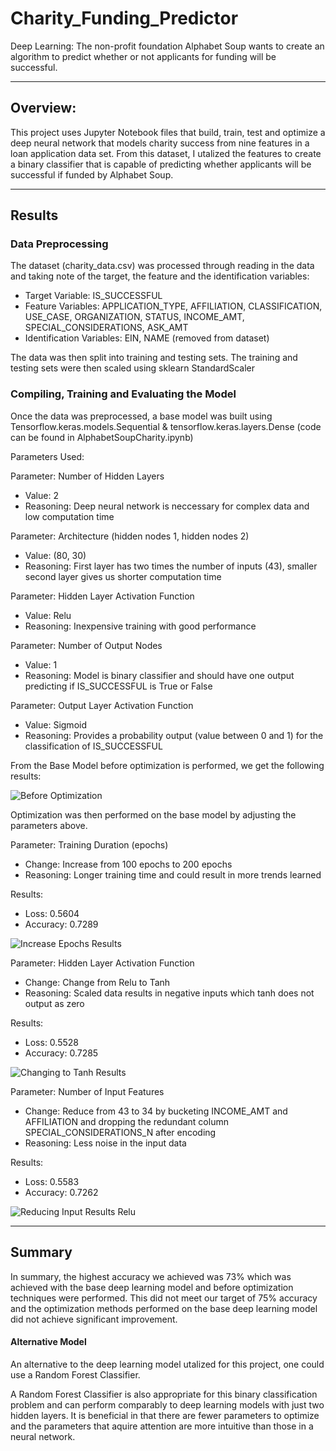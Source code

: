 # Charity_Funding_Predictor
Deep Learning: The non-profit foundation Alphabet Soup wants to create an algorithm to predict whether or not applicants for funding will be successful. 

_______________________________________________________________________________________________________________________________________________________

## Overview:

This project uses Jupyter Notebook files that build, train, test and optimize a deep neural network that models charity success from nine features in a loan application data set.  From this dataset, I utalized the features to create a binary classifier that is capable of predicting whether applicants will be successful if funded by Alphabet Soup.

__________________________________________________________________________________________________________________________________________________________

## Results

### Data Preprocessing

The dataset (charity_data.csv) was processed through reading in the data and taking note of the target, the feature and the identification variables:

- Target Variable:  IS_SUCCESSFUL
- Feature Variables: APPLICATION_TYPE, AFFILIATION, CLASSIFICATION, USE_CASE, ORGANIZATION, STATUS, INCOME_AMT, SPECIAL_CONSIDERATIONS, ASK_AMT
- Identification Variables: EIN, NAME (removed from dataset)

The data was then split into training and testing sets.  The training and testing sets were then scaled using sklearn StandardScaler

### Compiling, Training and Evaluating the Model

Once the data was preprocessed, a base model was built using Tensorflow.keras.models.Sequential & tensorflow.keras.layers.Dense (code can be found in AlphabetSoupCharity.ipynb)

Parameters Used:

Parameter: Number of Hidden Layers
- Value: 2
- Reasoning: Deep neural network is neccessary for complex data and low computation time

Parameter: Architecture (hidden nodes 1, hidden nodes 2)
- Value: (80, 30)
- Reasoning: First layer has two times the number of inputs (43), smaller second layer gives us shorter computation time

Parameter: Hidden Layer Activation Function
- Value: Relu
- Reasoning: Inexpensive training with good performance

Parameter: Number of Output Nodes
- Value: 1
- Reasoning: Model is binary classifier and should have one output predicting if IS_SUCCESSFUL is True or False

Parameter: Output Layer Activation Function
- Value: Sigmoid
- Reasoning: Provides a probability output (value between 0 and 1) for the classification of IS_SUCCESSFUL

From the Base Model before optimization is performed, we get the following results:

![Before Optimization](https://user-images.githubusercontent.com/82673788/137605023-9c944f10-4e4a-4ddd-8ab9-7bb51eb7e14b.PNG)


Optimization was then performed on the base model by adjusting the parameters above.

Parameter: Training Duration (epochs)
- Change: Increase from 100 epochs to 200 epochs
- Reasoning: Longer training time and could result in more trends learned

Results:
- Loss: 0.5604
- Accuracy: 0.7289

![Increase Epochs Results](https://user-images.githubusercontent.com/82673788/137605092-a250db03-5cdf-4704-91fb-4513daf64881.PNG)


Parameter: Hidden Layer Activation Function
- Change: Change from Relu to Tanh
- Reasoning: Scaled data results in negative inputs which tanh does not output as zero

Results:
- Loss: 0.5528
- Accuracy: 0.7285

![Changing to Tanh Results](https://user-images.githubusercontent.com/82673788/137605160-c1c0fe33-d153-4fad-ba40-d21951e7db76.PNG)

Parameter: Number of Input Features
- Change: Reduce from 43 to 34 by bucketing INCOME_AMT and AFFILIATION and dropping the redundant column SPECIAL_CONSIDERATIONS_N after encoding
- Reasoning: Less noise in the input data

Results:
- Loss: 0.5583
- Accuracy: 0.7262

![Reducing Input Results Relu](https://user-images.githubusercontent.com/82673788/137605215-ed3a98b4-950e-4ab0-9ad1-08ae0c41af30.PNG)

________________________________________________________________________________________________________________________________________________________________________

## Summary

In summary, the highest accuracy we achieved was 73% which was achieved with the base deep learning model and before optimization techniques were performed.  This did not meet our target of 75% accuracy and the optimization methods performed on the base deep learning model did not achieve significant improvement.

#### Alternative Model

An alternative to the deep learning model utalized for this project, one could use a Random Forest Classifier.  

A Random Forest Classifier is also appropriate for this binary classification problem and can perform comparably to deep learning models with just two hidden layers.  It is beneficial in that there are fewer parameters to optimize and the parameters that aquire attention are more intuitive than those in a neural network.
